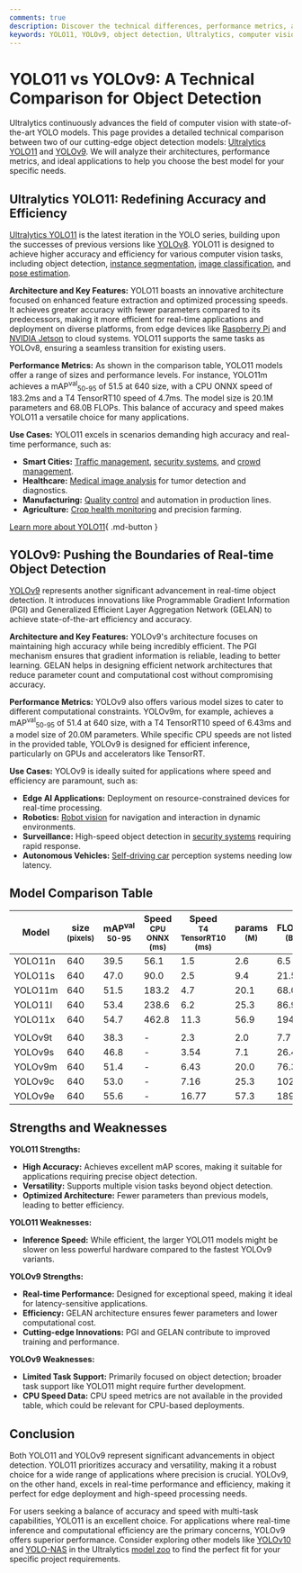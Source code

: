```yaml
---
comments: true
description: Discover the technical differences, performance metrics, and applications of YOLO11 and YOLOv9. Choose the best object detection model for your needs.
keywords: YOLO11, YOLOv9, object detection, Ultralytics, computer vision, deep learning, model comparison, accuracy, efficiency, real-time AI
---
```


# YOLO11 vs YOLOv9: A Technical Comparison for Object Detection

Ultralytics continuously advances the field of computer vision with state-of-the-art YOLO models. This page provides a detailed technical comparison between two of our cutting-edge object detection models: [Ultralytics YOLO11](https://docs.ultralytics.com/models/yolo11/) and [YOLOv9](https://docs.ultralytics.com/models/yolov9/). We will analyze their architectures, performance metrics, and ideal applications to help you choose the best model for your specific needs.

<script async src="https://cdn.jsdelivr.net/npm/chart.js@latest/dist/chart.min.js"></script>
<script defer src="../../javascript/benchmark.js"></script>

<canvas id="modelComparisonChart" width="1024" height="400" active-models='["YOLO11", "YOLOv9"]'></canvas>

## Ultralytics YOLO11: Redefining Accuracy and Efficiency

[Ultralytics YOLO11](https://docs.ultralytics.com/models/yolo11/) is the latest iteration in the YOLO series, building upon the successes of previous versions like [YOLOv8](https://docs.ultralytics.com/models/yolov8/). YOLO11 is designed to achieve higher accuracy and efficiency for various computer vision tasks, including object detection, [instance segmentation](https://www.ultralytics.com/glossary/instance-segmentation), [image classification](https://docs.ultralytics.com/tasks/classify/), and [pose estimation](https://docs.ultralytics.com/tasks/pose/).

**Architecture and Key Features:**
YOLO11 boasts an innovative architecture focused on enhanced feature extraction and optimized processing speeds. It achieves greater accuracy with fewer parameters compared to its predecessors, making it more efficient for real-time applications and deployment on diverse platforms, from edge devices like [Raspberry Pi](https://docs.ultralytics.com/guides/raspberry-pi/) and [NVIDIA Jetson](https://docs.ultralytics.com/guides/nvidia-jetson/) to cloud systems. YOLO11 supports the same tasks as YOLOv8, ensuring a seamless transition for existing users.

**Performance Metrics:**
As shown in the comparison table, YOLO11 models offer a range of sizes and performance levels. For instance, YOLO11m achieves a mAP<sup>val</sup><sub>50-95</sub> of 51.5 at 640 size, with a CPU ONNX speed of 183.2ms and a T4 TensorRT10 speed of 4.7ms. The model size is 20.1M parameters and 68.0B FLOPs. This balance of accuracy and speed makes YOLO11 a versatile choice for many applications.

**Use Cases:**
YOLO11 excels in scenarios demanding high accuracy and real-time performance, such as:

- **Smart Cities:** [Traffic management](https://www.ultralytics.com/blog/optimizingtraffic-management-with-ultralytics-yolo11), [security systems](https://www.ultralytics.com/blog/security-alarm-system-projects-with-ultralytics-yolov8), and [crowd management](https://www.ultralytics.com/blog/vision-ai-in-crowd-management).
- **Healthcare:** [Medical image analysis](https://www.ultralytics.com/glossary/medical-image-analysis) for tumor detection and diagnostics.
- **Manufacturing:** [Quality control](https://www.ultralytics.com/solutions/ai-in-manufacturing) and automation in production lines.
- **Agriculture:** [Crop health monitoring](https://www.ultralytics.com/blog/real-time-crop-health-monitoring-with-ultralytics-yolo11) and precision farming.

[Learn more about YOLO11](https://docs.ultralytics.com/models/yolo11/){ .md-button }

## YOLOv9: Pushing the Boundaries of Real-time Object Detection

[YOLOv9](https://docs.ultralytics.com/models/yolov9/) represents another significant advancement in real-time object detection. It introduces innovations like Programmable Gradient Information (PGI) and Generalized Efficient Layer Aggregation Network (GELAN) to achieve state-of-the-art efficiency and accuracy.

**Architecture and Key Features:**
YOLOv9's architecture focuses on maintaining high accuracy while being incredibly efficient. The PGI mechanism ensures that gradient information is reliable, leading to better learning. GELAN helps in designing efficient network architectures that reduce parameter count and computational cost without compromising accuracy.

**Performance Metrics:**
YOLOv9 also offers various model sizes to cater to different computational constraints. YOLOv9m, for example, achieves a mAP<sup>val</sup><sub>50-95</sub> of 51.4 at 640 size, with a T4 TensorRT10 speed of 6.43ms and a model size of 20.0M parameters. While specific CPU speeds are not listed in the provided table, YOLOv9 is designed for efficient inference, particularly on GPUs and accelerators like TensorRT.

**Use Cases:**
YOLOv9 is ideally suited for applications where speed and efficiency are paramount, such as:

- **Edge AI Applications:** Deployment on resource-constrained devices for real-time processing.
- **Robotics:** [Robot vision](https://www.ultralytics.com/glossary/robotics) for navigation and interaction in dynamic environments.
- **Surveillance:** High-speed object detection in [security systems](https://www.ultralytics.com/blog/computer-vision-for-theft-prevention-enhancing-security) requiring rapid response.
- **Autonomous Vehicles:** [Self-driving car](https://www.ultralytics.com/solutions/ai-in-self-driving) perception systems needing low latency.

## Model Comparison Table

| Model   | size<br><sup>(pixels) | mAP<sup>val<br>50-95 | Speed<br><sup>CPU ONNX<br>(ms) | Speed<br><sup>T4 TensorRT10<br>(ms) | params<br><sup>(M) | FLOPs<br><sup>(B) |
| ------- | --------------------- | -------------------- | ------------------------------ | ----------------------------------- | ------------------ | ----------------- |
| YOLO11n | 640                   | 39.5                 | 56.1                           | 1.5                                 | 2.6                | 6.5               |
| YOLO11s | 640                   | 47.0                 | 90.0                           | 2.5                                 | 9.4                | 21.5              |
| YOLO11m | 640                   | 51.5                 | 183.2                          | 4.7                                 | 20.1               | 68.0              |
| YOLO11l | 640                   | 53.4                 | 238.6                          | 6.2                                 | 25.3               | 86.9              |
| YOLO11x | 640                   | 54.7                 | 462.8                          | 11.3                                | 56.9               | 194.9             |
|         |                       |                      |                                |                                     |                    |                   |
| YOLOv9t | 640                   | 38.3                 | -                              | 2.3                                 | 2.0                | 7.7               |
| YOLOv9s | 640                   | 46.8                 | -                              | 3.54                                | 7.1                | 26.4              |
| YOLOv9m | 640                   | 51.4                 | -                              | 6.43                                | 20.0               | 76.3              |
| YOLOv9c | 640                   | 53.0                 | -                              | 7.16                                | 25.3               | 102.1             |
| YOLOv9e | 640                   | 55.6                 | -                              | 16.77                               | 57.3               | 189.0             |

## Strengths and Weaknesses

**YOLO11 Strengths:**

- **High Accuracy:** Achieves excellent mAP scores, making it suitable for applications requiring precise object detection.
- **Versatility:** Supports multiple vision tasks beyond object detection.
- **Optimized Architecture:** Fewer parameters than previous models, leading to better efficiency.

**YOLO11 Weaknesses:**

- **Inference Speed:** While efficient, the larger YOLO11 models might be slower on less powerful hardware compared to the fastest YOLOv9 variants.

**YOLOv9 Strengths:**

- **Real-time Performance:** Designed for exceptional speed, making it ideal for latency-sensitive applications.
- **Efficiency:** GELAN architecture ensures fewer parameters and lower computational cost.
- **Cutting-edge Innovations:** PGI and GELAN contribute to improved training and performance.

**YOLOv9 Weaknesses:**

- **Limited Task Support:** Primarily focused on object detection; broader task support like YOLO11 might require further development.
- **CPU Speed Data:** CPU speed metrics are not available in the provided table, which could be relevant for CPU-based deployments.

## Conclusion

Both YOLO11 and YOLOv9 represent significant advancements in object detection. YOLO11 prioritizes accuracy and versatility, making it a robust choice for a wide range of applications where precision is crucial. YOLOv9, on the other hand, excels in real-time performance and efficiency, making it perfect for edge deployment and high-speed processing needs.

For users seeking a balance of accuracy and speed with multi-task capabilities, YOLO11 is an excellent choice. For applications where real-time inference and computational efficiency are the primary concerns, YOLOv9 offers superior performance. Consider exploring other models like [YOLOv10](https://docs.ultralytics.com/models/yolov10/) and [YOLO-NAS](https://docs.ultralytics.com/models/yolo-nas/) in the Ultralytics [model zoo](https://docs.ultralytics.com/models/) to find the perfect fit for your specific project requirements.

